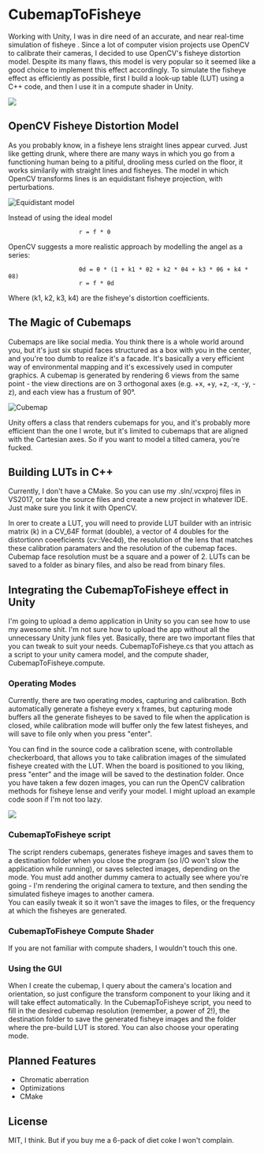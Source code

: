 # CubemapToFisheye
Working with Unity, I was in dire need of an accurate, and near real-time simulation of fisheye . Since a lot of computer vision projects use OpenCV to calibrate their cameras, I decided to use OpenCV's fisheye distortion model. Despite its many flaws, this model is very popular so it seemed like a good choice to implement this effect accordingly. To simulate the fisheye effect as efficiently as possible, first I build a look-up table (LUT) using a C++ code, and then I use it in a compute shader in Unity.

[![](http://img.youtube.com/vi/3-XyOb4pdns/0.jpg)](http://www.youtube.com/watch?v=3-XyOb4pdns "FisheyeSimulatorDemo")

## OpenCV Fisheye Distortion Model
As you probably know, in a fisheye lens straight lines appear curved. Just like getting drunk, where there are many ways in which you go from a functioning human being to a pitiful, drooling mess curled on the floor, it works similarily with straight lines and fisheyes. The model in which OpenCV transforms lines is an equidistant fisheye projection, with perturbations. 

![Equidistant model](https://www.researchgate.net/publication/299374422/figure/fig5/AS:349739804577799@1460395875601/Equidistant-projection-equidistant-projection-th-90dc-R-35.png)

Instead of using the ideal model

                        r = f * θ 
                        
OpenCV suggests a more realistic approach by modelling the angel as a series:

                        θd = θ * (1 + k1 * θ2 + k2 * θ4 + k3 * θ6 + k4 * θ8)
                        r = f * θd
                        
Where (k1, k2, k3, k4) are the fisheye's distortion coefficients. 

## The Magic of Cubemaps
Cubemaps are like social media. You think there is a whole world around you, but it's just six stupid faces structured as a box with you in the center, and you're too dumb to realize it's a facade. It's basically a very efficient way of environmental mapping and it's excessively used in computer graphics. A cubemap is generated by rendering 6 views from the same point - the view directions are on 3 orthogonal axes (e.g. +x, +y, +z, -x, -y, -z), and each view has a frustum of 90°. 

![Cubemap](http://i.imgur.com/32X3hcc.png)

Unity offers a class that renders cubemaps for you, and it's probably more efficient than the one I wrote, but it's limited to cubemaps that are aligned with the Cartesian axes. So if you want to model a tilted camera, you're fucked. 

## Building LUTs in C++
Currently, I don't have a CMake. So you can use my .sln/.vcxproj files in VS2017, or take the source files and create a new project in whatever IDE. Just make sure you link it with OpenCV. 

In orer to create a LUT, you will need to provide LUT builder with an intrisic matrix (k) in a CV_64F format (double), a vector of 4 doubles for the distortionn coeeficients (cv::Vec4d), the resolution of the lens that matches these calibration paramaters and the resolution of the cubemap faces. Cubemap face resolution must be a square and a power of 2.
LUTs can be saved to a folder as binary files, and also be read from binary files. 

## Integrating the CubemapToFisheye effect in Unity
I'm going to upload a demo application in Unity so you can see how to use my awesome shit. I'm not sure how to upload the app without all the unnecessary Unity junk files yet. 
Basically, there are two important files that you can tweak to suit your needs. CubemapToFisheye.cs that you attach as a script to your unity camera model, and the compute shader, CubemapToFisheye.compute.

### Operating Modes
Currently, there are two operating modes, capturing and calibration. Both automatically generate a fisheye every x frames, but capturing mode buffers all the generate fisheyes to be saved to file when the application is closed, while calibration mode will buffer only the few latest fisheyes, and will save to file only when you press "enter".

You can find in the source code a calibration scene, with controllable checkerboard, that allows you to take calibration images of the simulated fisheye created with the LUT. When the board is positioned to you liking, press "enter" and the image will be saved to the destination folder. Once you have taken a few dozen images, you can run the OpenCV calibration methods for fisheye lense and verify your model. I might upload an example code soon if I'm not too lazy.

[![](http://img.youtube.com/vi/rOP5NLxpJyI/0.jpg)](http://www.youtube.com/watch?v=rOP5NLxpJyI "CalibrationApp for FisheyeSimulatorDemo")


### CubemapToFisheye script
The script renders cubemaps, generates fisheye images and saves them to a destination folder when you close the program (so I/O won't slow the application while running), or saves selected images, depending on the mode. You must add another dummy camera to actually see where you're going - I'm rendering the original camera to texture, and then sending the simulated fisheye images to another camera.  
You can easily tweak it so it won't save the images to files, or the frequency at which the fisheyes are generated. 

### CubemapToFisheye Compute Shader
If you are not familiar with compute shaders, I wouldn't touch this one.

### Using the GUI
When I create the cubemap, I query about the camera's location and orientation, so just configure the transform component to your liking and it will take effect automatically. 
In the CubemapToFisheye script, you need to fill in the desired cubemap resolution (remember, a power of 2!), the destination folder to save the generated fisheye images and the folder where the pre-build LUT is stored. You can also choose your operating mode.

## Planned Features
- Chromatic aberration
- Optimizations
- CMake

## License
MIT, I think. But if you buy me a 6-pack of diet coke I won't complain.
